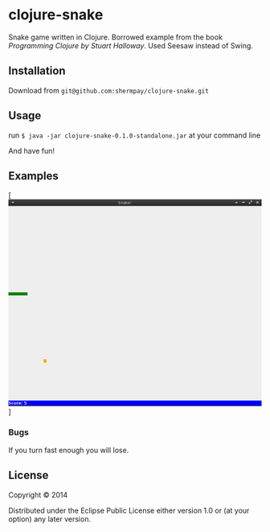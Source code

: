 # clojure-snake

Snake game written in Clojure.
Borrowed example from the book *Programming Clojure by Stuart Halloway*.
Used Seesaw instead of Swing.

## Installation

Download from `git@github.com:shermpay/clojure-snake.git`

## Usage


run `$ java -jar clojure-snake-0.1.0-standalone.jar` at your command line

And have fun!

## Examples

[![snake-screenshot-1](img/snake_screenshot_1.png)]

### Bugs

If you turn fast enough you will lose.

## License

Copyright © 2014

Distributed under the Eclipse Public License either version 1.0 or (at
your option) any later version.
